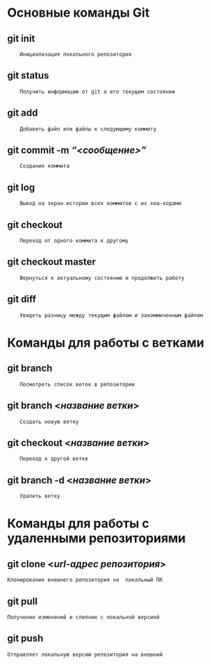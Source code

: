 # Основные команды Git

## **git init**

        Инициализация локального репозитория

## **git status**

        Получить информацию от git о его текущем состоянии

## **git add**

        Добавить файл или файлы к следующему коммиту

## **git commit -m** ***“<сообщение>”***

        Создание коммита

## **git log**

        Вывод на экран истории всех коммитов с их хеш-кодами

## **git checkout**

        Переход от одного коммита к другому

## **git checkout master**
        
        Вернуться к актуальному состоянию и продолжить работу

## **git diff**

        Увидеть разницу между текущим файлом и закоммиченным файлом


# Команды для работы с ветками

## **git branch** 
        
        Посмотреть список веток в репозитории

## **git branch** <***название ветки***> 
        
        Создать новую ветку

## **git checkout** <***название ветки***> 

        Переход к другой ветке

## **git branch -d** <***название ветки***> 
        
        Удалить ветку



# Команды для работы с удаленными репозиториями

## **git clone** <***url-адрес репозитория***>

    Клонирование внешнего репозитория на  локальный ПК

## **git pull** 

    Получение изменений и слияние с локальной версией

## **git push** 
    
    Отправляет локальную версию репозитория на внешний